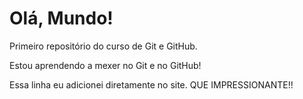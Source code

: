 # Olá, Mundo!
 Primeiro repositório do curso de Git e GitHub.
 
Estou aprendendo a mexer no Git e no GitHub!

Essa linha eu adicionei diretamente no site. QUE IMPRESSIONANTE!!
